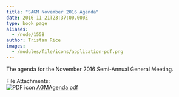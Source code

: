 ```yaml
---
title: "SAGM November 2016 Agenda"
date: 2016-11-21T23:37:00.000Z
type: book page
aliases:
  - /node/1558
author: Tristan Rice
images:
  - /modules/file/icons/application-pdf.png
---
```


<div class="field field-name-body field-type-text-with-summary field-label-hidden"><div class="field-items"><div class="field-item even"><p>The agenda for the November 2016 Semi-Annual General Meeting.</p>
</div></div></div><div class="field field-name-field-file-attachments field-type-file field-label-above"><div class="field-label">File Attachments:&#xA0;</div><div class="field-items"><div class="field-item even"><span class="file"><img class="file-icon" alt="PDF icon" title="application/pdf" src="/modules/file/icons/application-pdf.png"> <a href="https://ubccsss.org/files/AGMAgenda.pdf" type="application/pdf; length=311938">AGMAgenda.pdf</a></span></div></div></div>    <footer>
          </footer>